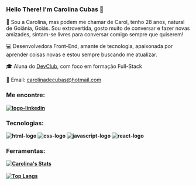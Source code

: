 ### Hello There! I'm Carolina Cubas 👋
🚀 Sou a Carolina, mas podem me chamar de Carol, tenho 28 anos, natural de Goiânia, Goiás. Sou extrovertida, gosto muito de conversar e fazer novas amizades, sintam-se livres para conversar comigo sempre que quiserem!

💻 Desenvolvedora Front-End, amante de tecnologia, apaixonada por aprender coisas novas e estou sempre buscando me atualizar.

🎓 Aluna do <a href="https://rodolfomori.com.br/devclub">DevClub</a>, com foco em formação Full-Stack

📧 Email: carolinadecubas@hotmail.com
<b>
<h3>Me encontre:</h3>
<a href="https://www.linkedin.com/in/carolinacubas/"><img src="https://img.shields.io/badge/LinkedIn-0077B5?style=for-the-badge&logo=linkedin&logoColor=white" alt="logo-linkedin"/></a>
<br>
<h3>Tecnologias:</h3>
<img src="https://img.shields.io/badge/HTML5-E34F26?style=for-the-badge&logo=html5&logoColor=white" alt= "html-logo"/>
<img src="https://img.shields.io/badge/CSS3-1572B6?style=for-the-badge&logo=css3&logoColor=white" alt="css-logo"/>
<img src="https://img.shields.io/badge/JavaScript-F7DF1E?style=for-the-badge&logo=javascript&logoColor=black" alt="javascript-logo"/>
<img src="https://img.shields.io/badge/React-20232A?style=for-the-badge&logo=react&logoColor=61DAFB" alt="react-logo"/>
<br>
<h3>Ferramentas:</h3>

[![Carolina's Stats](https://github-readme-stats.vercel.app/api?username=carolinacubass)](https://github.com/anuraghazra/github-readme-stats)
<br>
<br>
[![Top Langs](https://github-readme-stats.vercel.app/api/top-langs/?username=carolinacubass)](https://github.com/anuraghazra/github-readme-stats)
